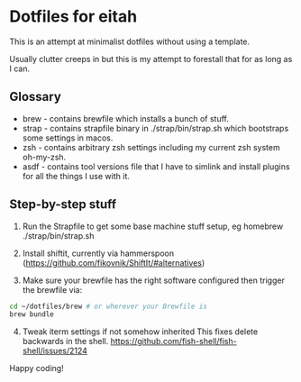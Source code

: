 # Dotfiles for eitah

This is an attempt at minimalist dotfiles without using a template.

Usually clutter creeps in but this is my attempt to forestall that for as long as I can.

## Glossary

* brew - contains brewfile which installs a bunch of stuff.
* strap - contains strapfile binary in ./strap/bin/strap.sh which bootstraps some settings in macos.
* zsh - contains arbitrary zsh settings including my current zsh system oh-my-zsh.
* asdf - contains tool versions file that I have to simlink and install plugins for all the things I use with it. 
## Step-by-step stuff

1) Run the Strapfile to get some base machine stuff setup, eg homebrew
./strap/bin/strap.sh

2) Install shiftit, currently via hammerspoon (https://github.com/fikovnik/ShiftIt/#alternatives)

3) Make sure your brewfile has the right software configured then trigger the brewfile via:

```bash
cd ~/dotfiles/brew # or wherever your Brewfile is
brew bundle
```

4) Tweak iterm settings if not somehow inherited
This fixes delete backwards in the shell.
https://github.com/fish-shell/fish-shell/issues/2124



Happy coding!
